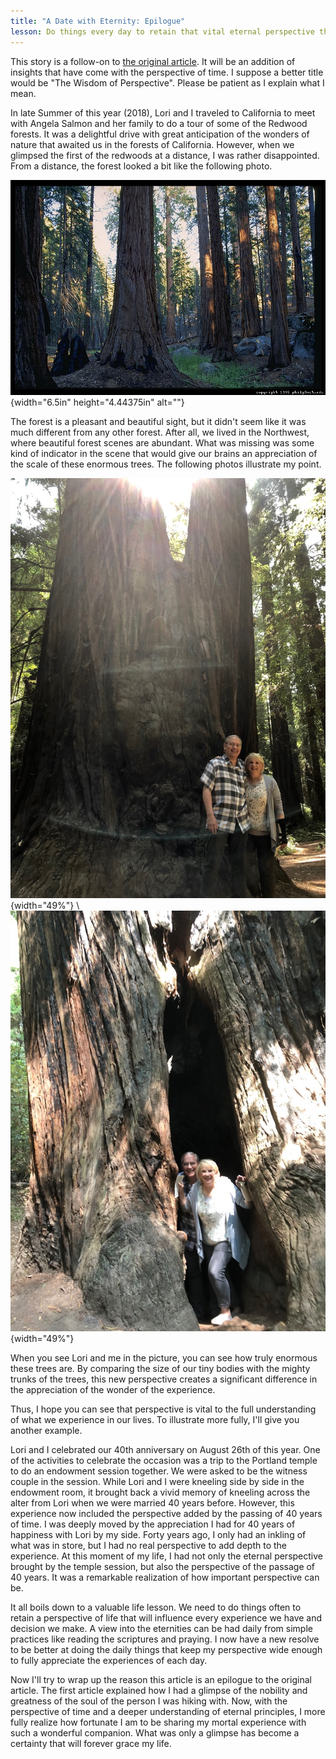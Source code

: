 ```yaml
---
title: "A Date with Eternity: Epilogue"
lesson: Do things every day to retain that vital eternal perspective that aids our smaller daily decisions.
---
```


<!-- TODO: Escape characters and image formatting -->

This story is a follow-on to [the original article](21_A_Date_with_Eternity.html). It will be an
addition of insights that have come with the perspective of time. I
suppose a better title would be "The Wisdom of Perspective". Please be
patient as I explain what I mean.

In late Summer of this year (2018), Lori and I traveled to California to
meet with Angela Salmon and her family to do a tour of some of the
Redwood forests. It was a delightful drive with great anticipation of
the wonders of nature that awaited us in the forests of California.
However, when we glimpsed the first of the redwoods at a distance, I was
rather disappointed. From a distance, the forest looked a bit like the
following photo.

![](md/42_A_Date_with_Eternity_Epilog-media/media/image1.jpeg){width="6.5in"
height="4.44375in" alt=""}

The forest is a pleasant and beautiful sight, but it didn't seem like it
was much different from any other forest. After all, we lived in the
Northwest, where beautiful forest scenes are abundant. What was missing
was some kind of indicator in the scene that would give our brains an
appreciation of the scale of these enormous trees. The following photos
illustrate my point.

![](md/42_A_Date_with_Eternity_Epilog-media/media/image2.jpeg){width="49%"} \ ![](md/42_A_Date_with_Eternity_Epilog-media/media/image3.jpeg){width="49%"}

When you see Lori and me in the picture, you can see how truly enormous
these trees are. By comparing the size of our tiny bodies with the
mighty trunks of the trees, this new perspective creates a significant
difference in the appreciation of the wonder of the experience.

Thus, I hope you can see that perspective is vital to the full
understanding of what we experience in our lives. To illustrate more
fully, I'll give you another example.

Lori and I celebrated our 40th anniversary on August 26th of this year.
One of the activities to celebrate the occasion was a trip to the
Portland temple to do an endowment session together. We were asked to be
the witness couple in the session. While Lori and I were kneeling side
by side in the endowment room, it brought back a vivid memory of
kneeling across the alter from Lori when we were married 40 years
before. However, this experience now included the perspective added by
the passing of 40 years of time. I was deeply moved by the appreciation
I had for 40 years of happiness with Lori by my side. Forty years ago, I
only had an inkling of what was in store, but I had no real perspective
to add depth to the experience. At this moment of my life, I had not
only the eternal perspective brought by the temple session, but also the
perspective of the passage of 40 years. It was a remarkable realization
of how important perspective can be.

It all boils down to a valuable life lesson. We need to do things often
to retain a perspective of life that will influence every experience we
have and decision we make. A view into the eternities can be had daily
from simple practices like reading the scriptures and praying. I now
have a new resolve to be better at doing the daily things that keep my
perspective wide enough to fully appreciate the experiences of each
day.

Now I'll try to wrap up the reason this article is an epilogue to the
original article. The first article explained how I had a glimpse of the
nobility and greatness of the soul of the person I was hiking with. Now,
with the perspective of time and a deeper understanding of eternal
principles, I more fully realize how fortunate I am to be sharing my
mortal experience with such a wonderful companion. What was only a
glimpse has become a certainty that will forever grace my life.
